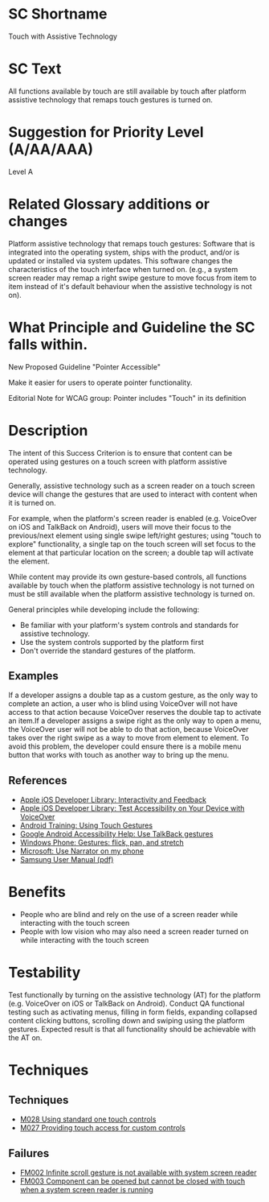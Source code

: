 # SC Shortname

Touch with Assistive Technology

# SC Text

All functions available by touch are still available by touch after platform assistive technology that remaps touch gestures is turned on.

# Suggestion for Priority Level (A/AA/AAA)

Level A

# Related Glossary additions or changes

Platform assistive technology that remaps touch gestures: Software that is integrated into the operating system, ships with the product, and/or is updated or installed via system updates. This software changes the characteristics of the touch interface when turned on. (e.g., a system screen reader may remap a right swipe gesture to move focus from item to item instead of it's default behaviour when the assistive technology is not on).

# What Principle and Guideline the SC falls within.

New Proposed Guideline "Pointer Accessible"

Make it easier for users to operate pointer functionality.

Editorial Note for WCAG group: Pointer includes "Touch" in its definition

# Description

The intent of this Success Criterion is to ensure that content can be operated using gestures on a touch screen with platform assistive technology.

Generally, assistive technology such as a screen reader on a touch screen device will change the gestures that are used to interact with content when it is turned on.

For example, when the platform's screen reader is enabled (e.g. VoiceOver on iOS and TalkBack on Android), users will move their focus to the previous/next element using single swipe left/right gestures; using "touch to explore" functionality, a single tap on the touch screen will set focus to the element at that particular location on the screen; a double tap will activate the element.

While content may provide its own gesture-based controls, all functions available by touch when the platform assistive technology is not turned on must be still available when the platform assistive technology is turned on.

General principles while developing include the following:

* Be familiar with your platform's system controls and standards for assistive technology.
* Use the system controls supported by the platform first
* Don't override the standard gestures of the platform.

## Examples

If a developer assigns a double tap as a custom gesture, as the only way to complete an action, a user who is blind using VoiceOver will not have access to that action because VoiceOver reserves the double tap to activate an item.If a developer assigns a swipe right as the only way to open a menu, the VoiceOver user will not be able to do that action, because VoiceOver takes over the right swipe as a way to move from element to element. To avoid this problem, the developer could ensure there is a mobile menu button that works with touch as another way to bring up the menu.

## References

* [Apple iOS Developer Library: Interactivity and Feedback](https://developer.apple.com/library/ios/documentation/UserExperience/Conceptual/MobileHIG/InteractivityInput.html)
* [Apple iOS Developer Library: Test Accessibility on Your Device with VoiceOver](https://developer.apple.com/library/ios/technotes/TestingAccessibilityOfiOSApps/TestAccessibilityonYourDevicewithVoiceOver/TestAccessibilityonYourDevicewithVoiceOver.html)
* [Android Training: Using Touch Gestures](https://support.google.com/accessibility/android/answer/6151827?hl=en)
* [Google Android Accessibility Help: Use TalkBack gestures](http://developer.android.com/training/gestures/index.html)
* [Windows Phone: Gestures: flick, pan, and stretch](http://www.windowsphone.com/en-us/how-to/wp7/start/gestures-flick-pan-and-stretch)
* [Microsoft: Use Narrator on my phone](https://www.microsoft.com/en/mobile/accessibility/use-narrator-on-my-phone/)
* [Samsung User Manual (pdf)](http://downloadcenter.samsung.com/content/UM/201503/20150303094626458/SM-G920F_UM_EU_Lollipop_Eng_Rev.1.0_150302.pdf)

# Benefits

* People who are blind and rely on the use of a screen reader while interacting with the touch screen
* People with low vision who may also need a screen reader turned on while interacting with the touch screen

# Testability

Test functionally by turning on the assistive technology (AT) for the platform (e.g. VoiceOver on iOS or TalkBack on Android). Conduct QA functional testing such as activating menus, filling in form fields, expanding collapsed content clicking buttons, scrolling down and swiping using the platform gestures. Expected result is that all functionality should be achievable with the AT on.

# Techniques

## Techniques

* [M028 Using standard one touch controls](http://w3c.github.io/Mobile-A11y-TF-Note/Techniques/M028)
* [M027 Providing touch access for custom controls](http://w3c.github.io/Mobile-A11y-TF-Note/Techniques/M027)

## Failures

* [FM002 Infinite scroll gesture is not available with system screen reader](http://w3c.github.io/Mobile-A11y-TF-Note/Techniques/FM002)
* [FM003 Component can be opened but cannot be closed with touch when a system screen reader is running](http://w3c.github.io/Mobile-A11y-TF-Note/Techniques/FM003)
